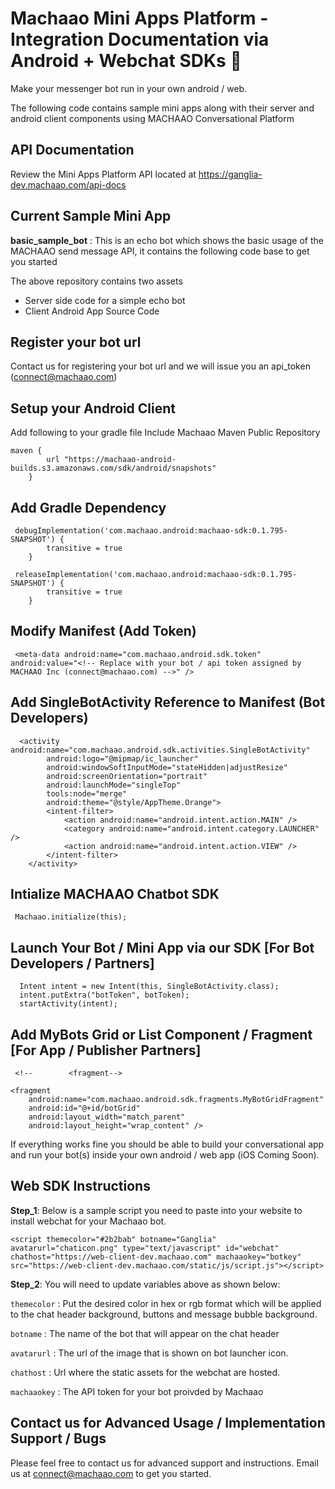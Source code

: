 # Machaao Mini Apps Platform - Integration Documentation via Android + Webchat SDKs 🤖

Make your messenger bot run in your own android / web.

The following code contains sample mini apps along with their server and android client components using MACHAAO Conversational Platform

## API Documentation
Review the Mini Apps Platform API located at https://ganglia-dev.machaao.com/api-docs

## Current Sample Mini App
**basic_sample_bot** : This is an echo bot which shows the basic usage of the MACHAAO send message API, it contains the following code base to get you started

The above repository contains two assets
-   Server side code for a simple echo bot
-   Client Android App Source Code

## Register your bot url
Contact us for registering your bot url and we will issue you an api_token (connect@machaao.com)

## Setup your Android Client
Add following to your gradle file
Include Machaao Maven Public Repository

    maven {
            url "https://machaao-android-builds.s3.amazonaws.com/sdk/android/snapshots"
        }

## Add Gradle Dependency

     debugImplementation('com.machaao.android:machaao-sdk:0.1.795-SNAPSHOT') {
            transitive = true
        }
        
     releaseImplementation('com.machaao.android:machaao-sdk:0.1.795-SNAPSHOT') {
            transitive = true
        }

## Modify Manifest (Add Token)

     <meta-data android:name="com.machaao.android.sdk.token"
    android:value="<!-- Replace with your bot / api token assigned by MACHAAO Inc (connect@machaao.com) -->" />
    
## Add SingleBotActivity Reference to Manifest (Bot Developers)

      <activity android:name="com.machaao.android.sdk.activities.SingleBotActivity"
            android:logo="@mipmap/ic_launcher"
            android:windowSoftInputMode="stateHidden|adjustResize"
            android:screenOrientation="portrait"
            android:launchMode="singleTop"
            tools:node="merge"
            android:theme="@style/AppTheme.Orange">
            <intent-filter>
                <action android:name="android.intent.action.MAIN" />
                <category android:name="android.intent.category.LAUNCHER" />
                <action android:name="android.intent.action.VIEW" />
            </intent-filter>
        </activity>
        
## Intialize MACHAAO Chatbot SDK

     Machaao.initialize(this);
    
## Launch Your Bot / Mini App via our SDK [For Bot Developers / Partners]

      Intent intent = new Intent(this, SingleBotActivity.class);
      intent.putExtra("botToken", botToken);
      startActivity(intent);

## Add MyBots Grid or List Component / Fragment [For App / Publisher Partners]

     <!--        <fragment-->
<!--            android:name="com.machaao.android.sdk.fragments.MyBotListFragment"-->
<!--            android:id="@+id/botList"-->
<!--            android:layout_width="match_parent"-->
<!--            android:layout_height="wrap_content" />-->

    <fragment
        android:name="com.machaao.android.sdk.fragments.MyBotGridFragment"
        android:id="@+id/botGrid"
        android:layout_width="match_parent"
        android:layout_height="wrap_content" />   
    
If everything works fine you should be able to build your conversational app and run your bot(s) inside your own android / web app (iOS Coming Soon).

## Web SDK Instructions

**Step_1**: Below is a sample script you need to paste into your website to install webchat for your Machaao bot.

```<script themecolor="#2b2bab" botname="Ganglia" avatarurl="chaticon.png" type="text/javascript" id="webchat" chathost="https://web-client-dev.machaao.com" machaaokey="botkey" src="https://web-client-dev.machaao.com/static/js/script.js"></script>```

**Step_2**: You will need to update variables above as shown below:

`themecolor` : Put the desired color in hex or rgb format which will be applied to the chat header background, buttons and message bubble background.

`botname` : The name of the bot that will appear on the chat header

`avatarurl` : The url of the image that is shown on bot launcher icon.

`chathost` : Url where the static assets for the webchat are hosted.

`machaaokey` : The API token for your bot proivded by Machaao

## Contact us for Advanced Usage / Implementation Support / Bugs
Please feel free to contact us for advanced support and instructions.
Email us at connect@machaao.com to get you started.


